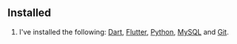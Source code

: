 ## Installed
1. I've installed the following: [Dart](https://github.com/Powerlearnproject/se-assignment-1-setting-up-your-developer-environment-kev065/blob/main/images/dart/dart.png), [Flutter](https://github.com/Powerlearnproject/se-assignment-1-setting-up-your-developer-environment-kev065/blob/main/images/flutter/version.png), [Python](https://github.com/Powerlearnproject/se-assignment-1-setting-up-your-developer-environment-kev065/blob/main/images/python/python-version.png), [MySQL](https://github.com/Powerlearnproject/se-assignment-1-setting-up-your-developer-environment-kev065/blob/main/images/mysql-steps/4.png) and [Git](https://github.com/Powerlearnproject/se-assignment-1-setting-up-your-developer-environment-kev065/blob/main/images/git/git-version.png).